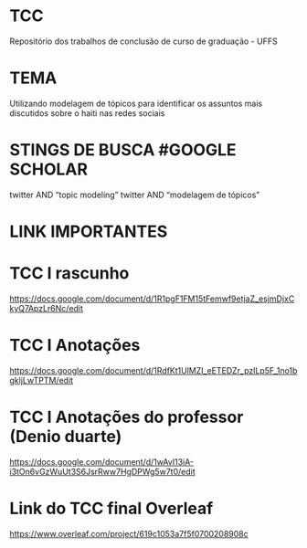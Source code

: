 # TCC
Repositório dos trabalhos de conclusão de curso de graduação - UFFS


# TEMA 
Utilizando modelagem de tópicos para identificar os assuntos mais discutidos sobre o haiti nas redes sociais

# STINGS DE BUSCA #GOOGLE SCHOLAR
twitter AND “topic modeling”
twitter AND “modelagem de tópicos”



# LINK IMPORTANTES

# TCC I rascunho
https://docs.google.com/document/d/1R1pgF1FM15tFemwf9etjaZ_esjmDjxCkyQ7ApzLr6Nc/edit


# TCC I Anotações 
https://docs.google.com/document/d/1RdfKt1UlMZI_eETEDZr_pzlLp5F_1no1bgkljLwTPTM/edit

# TCC I Anotações do professor (Denio duarte)
https://docs.google.com/document/d/1wAvI13iA-i3tOn6vGzWuUt3S6JsrRww7HgDPWg5w7t0/edit

# Link do TCC final Overleaf
https://www.overleaf.com/project/619c1053a7f5f0700208908c





